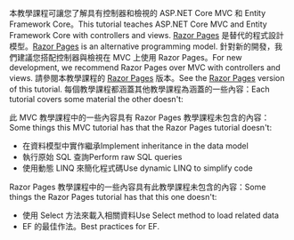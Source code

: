 <span data-ttu-id="06912-101">本教學課程可讓您了解具有控制器和檢視的 ASP.NET Core MVC 和 Entity Framework Core。</span><span class="sxs-lookup"><span data-stu-id="06912-101">This tutorial teaches ASP.NET Core MVC and Entity Framework Core with controllers and views.</span></span> <span data-ttu-id="06912-102">[Razor Pages](xref:razor-pages/index) 是替代的程式設計模型。</span><span class="sxs-lookup"><span data-stu-id="06912-102">[Razor Pages](xref:razor-pages/index) is an alternative programming model.</span></span> <span data-ttu-id="06912-103">針對新的開發，我們建議您搭配控制器與檢視在 MVC 上使用 Razor Pages。</span><span class="sxs-lookup"><span data-stu-id="06912-103">For new development, we recommend Razor Pages over MVC with controllers and views.</span></span> <span data-ttu-id="06912-104">請參閱本教學課程的 [Razor Pages](xref:data/ef-rp/intro) 版本。</span><span class="sxs-lookup"><span data-stu-id="06912-104">See the [Razor Pages](xref:data/ef-rp/intro) version of this tutorial.</span></span> <span data-ttu-id="06912-105">每個教學課程都涵蓋其他教學課程為涵蓋的一些內容：</span><span class="sxs-lookup"><span data-stu-id="06912-105">Each tutorial covers some material the other doesn't:</span></span>

<span data-ttu-id="06912-106">此 MVC 教學課程中的一些內容具有 Razor Pages 教學課程未包含的內容：</span><span class="sxs-lookup"><span data-stu-id="06912-106">Some things this MVC tutorial has that the Razor Pages tutorial doesn't:</span></span>

* <span data-ttu-id="06912-107">在資料模型中實作繼承</span><span class="sxs-lookup"><span data-stu-id="06912-107">Implement inheritance in the data model</span></span>
* <span data-ttu-id="06912-108">執行原始 SQL 查詢</span><span class="sxs-lookup"><span data-stu-id="06912-108">Perform raw SQL queries</span></span>
* <span data-ttu-id="06912-109">使用動態 LINQ 來簡化程式碼</span><span class="sxs-lookup"><span data-stu-id="06912-109">Use dynamic LINQ to simplify code</span></span>

<span data-ttu-id="06912-110">Razor Pages 教學課程中的一些內容具有此教學課程未包含的內容：</span><span class="sxs-lookup"><span data-stu-id="06912-110">Some things the Razor Pages tutorial has that this one doesn't:</span></span>

* <span data-ttu-id="06912-111">使用 Select 方法來載入相關資料</span><span class="sxs-lookup"><span data-stu-id="06912-111">Use Select method to load related data</span></span>
* <span data-ttu-id="06912-112">EF 的最佳作法。</span><span class="sxs-lookup"><span data-stu-id="06912-112">Best practices for EF.</span></span>